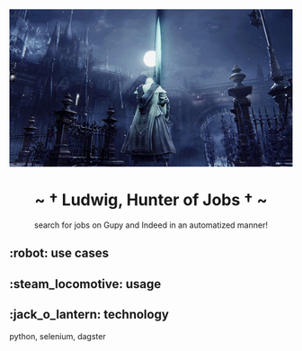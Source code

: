 <body>
  <div align="center">
    <img src="https://github.com/yuki-shi/ludwig/blob/main/assets/83759d58abcc3209845f2940af5653b6.gif">
    <h1>~ † Ludwig, Hunter of Jobs † ~</h1>
    <p>search for jobs on Gupy and Indeed in an automatized manner!</p>
  </div>
  <h2>:robot: use cases</h2>
  <h2>:steam_locomotive: usage</h2>
  <h2>:jack_o_lantern: technology</h2>
  <p>python, selenium, dagster</p>
</body>

